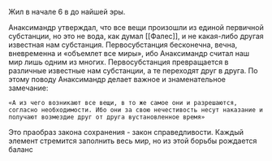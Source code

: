 Жил в начале 6 в до найшей эры.

Анаксимандр утверждал, что все вещи произошли из единой первичной субстанции, но это не вода, как думал [[Фалес]], и не какая-либо другая известная нам субстанция. Первосубстанция бесконечна, вечна, вневременна и «объемлет все миры», ибо Анаксимандр считал наш мир лишь одним из многих. Первосубстанция превращается в различные известные нам субстанции, а те переходят друг в друга. По этому поводу Анаксимандр делает важное и знаменательное замечание:  
```
«А из чего возникают все вещи, в то же самое они и разрешаются, согласно необходимости. Ибо они за свою нечестивость несут наказание и получают возмездие друг от друга вустановленное время»
```

Это праобраз закона сохранения - закон справедливости. Каждый элемент стремится заполнить весь мир, но из этой борьбы рождается баланс
